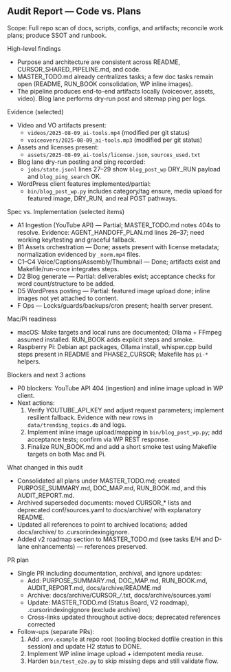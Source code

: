 ## Audit Report — Code vs. Plans

Scope: Full repo scan of docs, scripts, configs, and artifacts; reconcile work plans; produce SSOT and runbook.

High-level findings
- Purpose and architecture are consistent across README, CURSOR_SHARED_PIPELINE.md, and code.
- MASTER_TODO.md already centralizes tasks; a few doc tasks remain open (README, RUN_BOOK consolidation, WP inline images).
- The pipeline produces end-to-end artifacts locally (voiceover, assets, video). Blog lane performs dry-run post and sitemap ping per logs.

Evidence (selected)
- Video and VO artifacts present:
  - `videos/2025-08-09_ai-tools.mp4` (modified per git status)
  - `voiceovers/2025-08-09_ai-tools.mp3` (modified per git status)
- Assets and licenses present:
  - `assets/2025-08-09_ai-tools/license.json`, `sources_used.txt`
- Blog lane dry-run posting and ping recorded:
  - `jobs/state.jsonl` lines 27–29 show `blog_post_wp` DRY_RUN payload and `blog_ping_search` OK.
- WordPress client features implemented/partial:
  - `bin/blog_post_wp.py` includes category/tag ensure, media upload for featured image, DRY_RUN, and real POST pathways.

Spec vs. Implementation (selected items)
- A1 Ingestion (YouTube API) — Partial; MASTER_TODO.md notes 404s to resolve. Evidence: AGENT_HANDOFF_PLAN.md lines 26–37; need working key/testing and graceful fallback.
- B1 Assets orchestration — Done; assets present with license metadata; normalization evidenced by `_norm.mp4` files.
- C1–C4 Voice/Captions/Assembly/Thumbnail — Done; artifacts exist and Makefile/run-once integrates steps.
- D2 Blog generate — Partial: deliverables exist; acceptance checks for word count/structure to be added.
- D5 WordPress posting — Partial: featured image upload done; inline images not yet attached to content.
- F Ops — Locks/guards/backups/cron present; health server present.

Mac/Pi readiness
- macOS: Make targets and local runs are documented; Ollama + FFmpeg assumed installed. RUN_BOOK adds explicit steps and smoke.
- Raspberry Pi: Debian apt packages, Ollama install, whisper.cpp build steps present in README and PHASE2_CURSOR; Makefile has `pi-*` helpers.

Blockers and next 3 actions
- P0 blockers: YouTube API 404 (ingestion) and inline image upload in WP client.
- Next actions:
  1) Verify YOUTUBE_API_KEY and adjust request parameters; implement resilient fallback. Evidence with new rows in `data/trending_topics.db` and logs.
  2) Implement inline image upload/mapping in `bin/blog_post_wp.py`; add acceptance tests; confirm via WP REST response.
  3) Finalize RUN_BOOK.md and add a short smoke test using Makefile targets on both Mac and Pi.

What changed in this audit
- Consolidated all plans under MASTER_TODO.md; created PURPOSE_SUMMARY.md, DOC_MAP.md, RUN_BOOK.md, and this AUDIT_REPORT.md.
- Archived superseded documents: moved CURSOR_* lists and deprecated conf/sources.yaml to docs/archive/ with explanatory README.
- Updated all references to point to archived locations; added docs/archive/ to .cursorindexingignore.
- Added v2 roadmap section to MASTER_TODO.md (see tasks E/H and D-lane enhancements) — references preserved.

PR plan
- Single PR including documentation, archival, and ignore updates:
  - Add: PURPOSE_SUMMARY.md, DOC_MAP.md, RUN_BOOK.md, AUDIT_REPORT.md, docs/archive/README.md
  - Archive: docs/archive/CURSOR_*/*.txt, docs/archive/sources.yaml
  - Update: MASTER_TODO.md (Status Board, V2 roadmap), .cursorindexingignore (exclude archive)
  - Cross-links updated throughout active docs; deprecated references corrected
- Follow-ups (separate PRs):
  1) Add `.env.example` at repo root (tooling blocked dotfile creation in this session) and update H2 status to DONE.
  2) Implement WP inline image upload + idempotent media reuse.
  3) Harden `bin/test_e2e.py` to skip missing deps and still validate flow.


